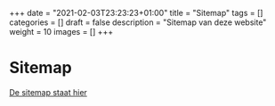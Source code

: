 +++
date = "2021-02-03T23:23:23+01:00"
title = "Sitemap"
tags = []
categories = []
draft = false
description = "Sitemap van deze website"
weight = 10
images = []
+++

# Sitemap

[De sitemap staat hier](/sitemap.xml)